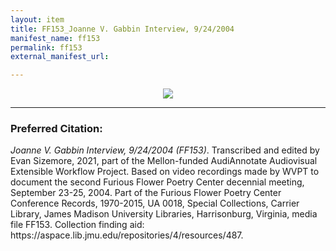 ```yaml
---
layout: item
title: FF153_Joanne V. Gabbin Interview, 9/24/2004
manifest_name: ff153
permalink: ff153
external_manifest_url: 

---
```

<!-- Add an essay or interpretive material below this line,
using HTML or markdown.  Do not modify this file above this line -->

<p style="text-align:center"><img src="https://www.jmu.edu/_images/furiousflower/furious-flower-logo.jpg"></p>
<hr>
<h3>Preferred Citation:</h3>
<i>Joanne V. Gabbin Interview, 9/24/2004 (FF153)</i>. Transcribed and edited by Evan Sizemore, 2021, part of the Mellon-funded AudiAnnotate Audiovisual Extensible Workflow Project. Based on video recordings made by WVPT to document the second Furious Flower Poetry Center decennial meeting, September 23-25, 2004. Part of the Furious Flower Poetry Center Conference Records, 1970-2015, UA 0018, Special Collections, Carrier Library, James Madison University Libraries, Harrisonburg, Virginia, media file FF153. Collection finding aid: https://aspace.lib.jmu.edu/repositories/4/resources/487.
